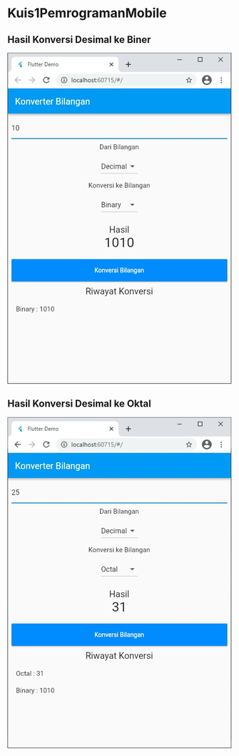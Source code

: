 # Kuis1PemrogramanMobile

## Hasil Konversi Desimal ke Biner
![1](images/DecimalToBinary.jpeg)

## Hasil Konversi Desimal ke Oktal
![2](images/DecimalToOctal.jpeg)
